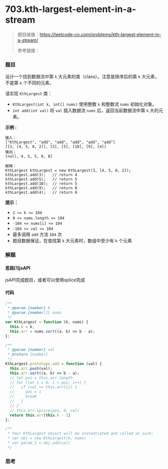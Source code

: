 # 703.kth-largest-element-in-a-stream

> 题目链接：https://leetcode-cn.com/problems/kth-largest-element-in-a-stream/
>
> 参考链接：

### 题目

设计一个找到数据流中第 `k` 大元素的类（class）。注意是排序后的第 `k` 大元素，不是第 `k` 个不同的元素。

请实现 `KthLargest` 类：

- `KthLargest(int k, int[] nums)` 使用整数 `k` 和整数流 `nums` 初始化对象。
- `int add(int val)` 将 `val` 插入数据流 `nums` 后，返回当前数据流中第 `k` 大的元素。

**示例 :**

```
输入：
["KthLargest", "add", "add", "add", "add", "add"]
[[3, [4, 5, 8, 2]], [3], [5], [10], [9], [4]]
输出：
[null, 4, 5, 5, 8, 8]

解释：
KthLargest kthLargest = new KthLargest(3, [4, 5, 8, 2]);
kthLargest.add(3);   // return 4
kthLargest.add(5);   // return 5
kthLargest.add(10);  // return 5
kthLargest.add(9);   // return 8
kthLargest.add(4);   // return 8
```

**提示：**

- `1 <= k <= 104`
- `0 <= nums.length <= 104`
- `-104 <= nums[i] <= 104`
- `-104 <= val <= 104`
- 最多调用 `add` 方法 `104` 次
- 题目数据保证，在查找第 `k` 大元素时，数组中至少有 `k` 个元素



### 解题

#### 思路[1]jsAPI

jsAPI完成题目，或者可以使用splice完成

#### 代码

```javascript
/**
 * @param {number} k
 * @param {number[]} nums
 */
var KthLargest = function (k, nums) {
  this.k = k;
  this.arr = nums.sort((a, b) => b - a);
};

/** 
 * @param {number} val
 * @return {number}
 */
KthLargest.prototype.add = function (val) {
  this.arr.push(val);
  this.arr.sort((a, b) => b - a);
  // let pos = this.arr.length
  // for (let i = 0; i < pos; i++) {
  //   if (val >= this.arr[i]) {
  //     pos = i
  //     break
  //   }
  // }
  // this.arr.splice(pos, 0, val)
  return this.arr[this.k - 1]
};

/**
 * Your KthLargest object will be instantiated and called as such:
 * var obj = new KthLargest(k, nums)
 * var param_1 = obj.add(val)
 */
```



### 思考